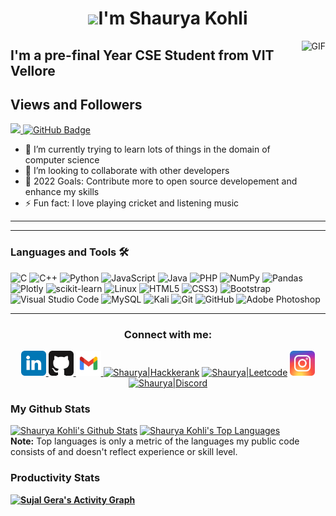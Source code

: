 
<h1 align="center"><img src="https://media.giphy.com/media/hvRJCLFzcasrR4ia7z/giphy.gif" width="25px">I'm Shaurya Kohli</h1>

<img align="right" alt="GIF" height="200px" src="https://tenor.com/view/elbformat-computer-science-hamburg-gif-23899063.gif" />


## I'm a pre-final Year CSE Student from  VIT Vellore
## Views and Followers

<a href="https://github.com/Meghna-DAS/github-profile-views-counter">
    <img src="https://komarev.com/ghpvc/?username=shauryakohli">
</a>
<a href="https://github.com/shauryakohli?tab=followers"><img src="https://img.shields.io/github/followers/shauryakohli?label=Followers&style=social" alt="GitHub Badge"></a>

- 🌱 I’m currently trying to learn lots of things in the domain of computer science
- 👯 I’m looking to collaborate with other developers
- 🥅 2022 Goals: Contribute more to open source developement and enhance my skills
- ⚡ Fun fact: I love playing cricket and listening music
---



---

### Languages and Tools 🛠 


![C](https://img.shields.io/badge/c-%2300599C.svg?style=for-the-badge&logo=c&logoColor=white)
![C++](https://img.shields.io/badge/c++-%2300599C.svg?style=for-the-badge&logo=c%2B%2B&logoColor=white)
![Python](https://img.shields.io/badge/python-3670A0?style=for-the-badge&logo=python&logoColor=ffdd54)
![JavaScript](https://img.shields.io/badge/javascript-%23323330.svg?style=for-the-badge&logo=javascript&logoColor=%23F7DF1E)
![Java](https://img.shields.io/badge/java-%23ED8B00.svg?style=for-the-badge&logo=java&logoColor=white)
![PHP](https://img.shields.io/badge/php-%23777BB4.svg?style=for-the-badge&logo=php&logoColor=white)
![NumPy](https://img.shields.io/badge/numpy-%23013243.svg?style=for-the-badge&logo=numpy&logoColor=white)
![Pandas](https://img.shields.io/badge/pandas-%23150458.svg?style=for-the-badge&logo=pandas&logoColor=white)
![Plotly](https://img.shields.io/badge/Plotly-%233F4F75.svg?style=for-the-badge&logo=plotly&logoColor=white)
![scikit-learn](https://img.shields.io/badge/scikit--learn-%23F7931E.svg?style=for-the-badge&logo=scikit-learn&logoColor=white)
![Linux](https://img.shields.io/badge/Linux-FCC624?style=for-the-badge&logo=linux&logoColor=black)
![HTML5](https://img.shields.io/badge/html5-%23E34F26.svg?style=for-the-badge&logo=html5&logoColor=white)
![CSS3](https://img.shields.io/badge/css3-%231572B6.svg?style=for-the-badge&logo=css3&logoColor=white))
![Bootstrap](https://img.shields.io/badge/bootstrap-%23563D7C.svg?style=for-the-badge&logo=bootstrap&logoColor=white)
![Visual Studio Code](https://img.shields.io/badge/Visual%20Studio%20Code-0078d7.svg?style=for-the-badge&logo=visual-studio-code&logoColor=white)
![MySQL](https://img.shields.io/badge/mysql-%2300f.svg?style=for-the-badge&logo=mysql&logoColor=white)
![Kali](https://img.shields.io/badge/Kali-268BEE?style=for-the-badge&logo=kalilinux&logoColor=white)
![Git](https://img.shields.io/badge/git-%23F05033.svg?style=for-the-badge&logo=git&logoColor=white)
![GitHub](https://img.shields.io/badge/github-%23121011.svg?style=for-the-badge&logo=github&logoColor=white)
![Adobe Photoshop](https://img.shields.io/badge/adobe%20photoshop-%2331A8FF.svg?style=for-the-badge&logo=adobe%20photoshop&logoColor=white)

---

<h3 align="center"> Connect with me:</h3>
<div align="center">
  <a href="https://www.linkedin.com/in/shaurya-kohli-039b8b1b1/" target="_blank">
    <img src="https://github.com/edent/SuperTinyIcons/blob/master/images/svg/linkedin.svg" target="_blank" alt="Shaurya | LinkedIn" width="40px" >
  </a>
    <a href="hhttps://github.com/shauryakohli" target="_blank">
    <img src="https://github.com/edent/SuperTinyIcons/blob/master/images/svg/github.svg" target="_blank" alt="Shaurya| Github" width="40px" >
  </a>
  <a href="mailto:shauryakohli17@gmail.com" target="_blank">
    <img src="https://github.com/edent/SuperTinyIcons/blob/master/images/svg/gmail.svg" target="_blank" alt="Shaurya| Gmail" width="40px" >
  </a>
  <a href="https://www.hackerrank.com/shauryakohli007" target="blank"><img src="https://raw.githubusercontent.com/rahuldkjain/github-profile-readme-generator/master/src/images/icons/Social/hackerrank.svg" target="blank" alt="Shaurya|Hackkerank" width="40px" /></a>
  <a href="https://leetcode.com/shauryakohli/" target="blank"><img src="https://raw.githubusercontent.com/rahuldkjain/github-profile-readme-generator/master/src/images/icons/Social/leet-code.svg" target="blank" alt="Shaurya|Leetcode" width="40px" /></a>
    <a href="https://www.instagram.com/shauryakohli11/" target="_blank">
    <img src="https://github.com/edent/SuperTinyIcons/blob/master/images/svg/instagram.svg" target="_blank"  alt="Shaurya | Instagram" width="40px" >
  </a>
  <a href="https://discordapp.com/users/1651" target="blank"><img src="https://raw.githubusercontent.com/rahuldkjain/github-profile-readme-generator/master/src/images/icons/Social/discord.svg" target="blank" alt="Shaurya|Discord"  width="40px" /></a>
  <br/>
</div>

### My Github Stats
 <a href="https://github.com/shauryakohli/github-readme-stats"><img alt="Shaurya Kohli's Github Stats" src="https://github-readme-stats.vercel.app/api?username=shauryakohli&show_icons=true&count_private=true&theme=react&hide_border=true&bg_color=0D1117" /></a>
 <a href="https://github.com/shauryakohli/github-readme-stats"><img alt="Shaurya Kohli's Top Languages" src="https://github-readme-stats.vercel.app/api/top-langs/?username=shauryakohli&langs_count=8&count_private=true&layout=compact&theme=react&hide_border=true&bg_color=0D1117" /></a>
 <br>
  <b>Note:</b> Top languages is only a metric of the languages my public code consists of and doesn't reflect experience or skill level.
<br>
 <h3><b>Productivity Stats</h3></p>
<a href="https://github.com/sujalgera01/github-readme-activity-graph"><img alt="Sujal Gera's Activity Graph" src="https://activity-graph.herokuapp.com/graph?username=shauryakohli&bg_color=0D1117&color=5BCDEC&line=5BCDEC&point=FFFFFF&hide_border=true" /></a>
<br/>





  
